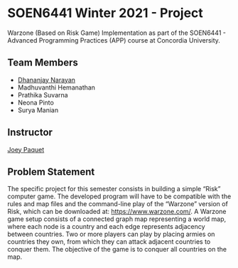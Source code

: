 # SOEN6441 Winter 2021 - Project 
Warzone (Based on Risk Game) Implementation as part of the SOEN6441 - Advanced Programming Practices (APP) course at Concordia University. 

## Team Members

- <a href="https://www.linkedin.com/in/dhananjay-narayan-aa222615b/"> Dhananjay Narayan </a>
- Madhuvanthi Hemanathan
- Prathika Suvarna
- Neona Pinto
- Surya Manian

## Instructor
<a href="https://users.encs.concordia.ca/~paquet/wiki/index.php?title=Dr._Joey_Paquet_Home_Page">Joey Paquet </a>

## Problem Statement
The specific project for this semester consists in building a simple “Risk” computer game. The developed program
will have to be compatible with the rules and map files and the command-line play of the “Warzone” version of
Risk, which can be downloaded at: https://www.warzone.com/. A Warzone game setup consists of a connected
graph map representing a world map, where each node is a country and each edge represents adjacency
between countries. Two or more players can play by placing armies on countries they own, from which they can
attack adjacent countries to conquer them. The objective of the game is to conquer all countries on the map.
